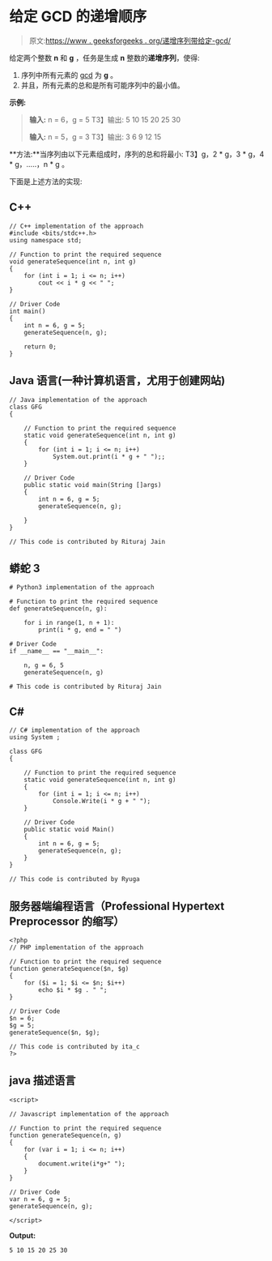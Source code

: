 # 给定 GCD 的递增顺序

> 原文:[https://www . geeksforgeeks . org/递增序列带给定-gcd/](https://www.geeksforgeeks.org/increasing-sequence-with-given-gcd/)

给定两个整数 **n** 和 **g** ，任务是生成 **n** 整数的**递增序列**，使得:

1.  序列中所有元素的 [gcd](https://www.geeksforgeeks.org/basic-and-extended-euclidean-algorithms/) 为 **g** 。
2.  并且，所有元素的总和是所有可能序列中的最小值。

**示例:**

> **输入:** n = 6，g = 5
> T3】输出: 5 10 15 20 25 30
> 
> **输入:** n = 5，g = 3
> T3】输出: 3 6 9 12 15

**方法:**当序列由以下元素组成时，序列的总和将最小:
T3】g，2 * g，3 * g，4 * g，…..，n * g 。

下面是上述方法的实现:

## C++

```
// C++ implementation of the approach
#include <bits/stdc++.h>
using namespace std;

// Function to print the required sequence
void generateSequence(int n, int g)
{
    for (int i = 1; i <= n; i++)
        cout << i * g << " ";
}

// Driver Code
int main()
{
    int n = 6, g = 5;
    generateSequence(n, g);

    return 0;
}
```

## Java 语言(一种计算机语言，尤用于创建网站)

```
// Java implementation of the approach
class GFG
{

    // Function to print the required sequence
    static void generateSequence(int n, int g)
    {
        for (int i = 1; i <= n; i++)
            System.out.print(i * g + " ");;
    }

    // Driver Code
    public static void main(String []args)
    {
        int n = 6, g = 5;
        generateSequence(n, g);

    }
}

// This code is contributed by Rituraj Jain
```

## 蟒蛇 3

```
# Python3 implementation of the approach

# Function to print the required sequence
def generateSequence(n, g):

    for i in range(1, n + 1):
        print(i * g, end = " ")

# Driver Code
if __name__ == "__main__":

    n, g = 6, 5
    generateSequence(n, g)

# This code is contributed by Rituraj Jain
```

## C#

```
// C# implementation of the approach
using System ;

class GFG
{

    // Function to print the required sequence
    static void generateSequence(int n, int g)
    {
        for (int i = 1; i <= n; i++)
            Console.Write(i * g + " ");
    }

    // Driver Code
    public static void Main()
    {
        int n = 6, g = 5;
        generateSequence(n, g);
    }
}

// This code is contributed by Ryuga
```

## 服务器端编程语言（Professional Hypertext Preprocessor 的缩写）

```
<?php
// PHP implementation of the approach

// Function to print the required sequence
function generateSequence($n, $g)
{
    for ($i = 1; $i <= $n; $i++)
        echo $i * $g . " ";
}

// Driver Code
$n = 6;
$g = 5;
generateSequence($n, $g);

// This code is contributed by ita_c
?>
```

## java 描述语言

```
<script>

// Javascript implementation of the approach

// Function to print the required sequence
function generateSequence(n, g)
{
    for (var i = 1; i <= n; i++)
    {
        document.write(i*g+" ");
    }
}

// Driver Code
var n = 6, g = 5;
generateSequence(n, g);

</script>
```

**Output:** 

```
5 10 15 20 25 30
```